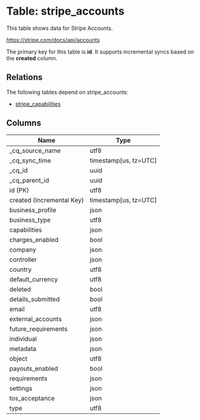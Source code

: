 # Table: stripe_accounts

This table shows data for Stripe Accounts.

https://stripe.com/docs/api/accounts

The primary key for this table is **id**.
It supports incremental syncs based on the **created** column.
## Relations

The following tables depend on stripe_accounts:
  - [stripe_capabilities](stripe_capabilities)

## Columns

| Name          | Type          |
| ------------- | ------------- |
|_cq_source_name|utf8|
|_cq_sync_time|timestamp[us, tz=UTC]|
|_cq_id|uuid|
|_cq_parent_id|uuid|
|id (PK)|utf8|
|created (Incremental Key)|timestamp[us, tz=UTC]|
|business_profile|json|
|business_type|utf8|
|capabilities|json|
|charges_enabled|bool|
|company|json|
|controller|json|
|country|utf8|
|default_currency|utf8|
|deleted|bool|
|details_submitted|bool|
|email|utf8|
|external_accounts|json|
|future_requirements|json|
|individual|json|
|metadata|json|
|object|utf8|
|payouts_enabled|bool|
|requirements|json|
|settings|json|
|tos_acceptance|json|
|type|utf8|
